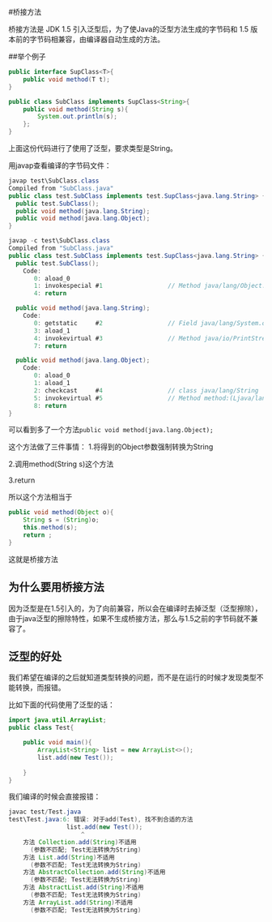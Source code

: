 #桥接方法

桥接方法是 JDK 1.5 引入泛型后，为了使Java的泛型方法生成的字节码和 1.5 版本前的字节码相兼容，由编译器自动生成的方法。

##举个例子

```java
public interface SupClass<T>{
    public void method(T t);
}

public class SubClass implements SupClass<String>{
    public void method(String s){
        System.out.println(s);
    };
}

```

上面这份代码进行了使用了泛型，要求类型是String。

用javap查看编译的字节码文件：

```java
javap test\SubClass.class
Compiled from "SubClass.java"
public class test.SubClass implements test.SupClass<java.lang.String> {
  public test.SubClass();
  public void method(java.lang.String);
  public void method(java.lang.Object);
}

javap -c test\SubClass.class
Compiled from "SubClass.java"
public class test.SubClass implements test.SupClass<java.lang.String> {
  public test.SubClass();
    Code:
       0: aload_0
       1: invokespecial #1                  // Method java/lang/Object."<init>":()V
       4: return

  public void method(java.lang.String);
    Code:
       0: getstatic     #2                  // Field java/lang/System.out:Ljava/io/PrintStream;
       3: aload_1
       4: invokevirtual #3                  // Method java/io/PrintStream.println:(Ljava/lang/String;)V
       7: return

  public void method(java.lang.Object);
    Code:
       0: aload_0
       1: aload_1
       2: checkcast     #4                  // class java/lang/String
       5: invokevirtual #5                  // Method method:(Ljava/lang/String;)V
       8: return
}
```

可以看到多了一个方法`public void method(java.lang.Object);`

这个方法做了三件事情：
1.将得到的Object参数强制转换为String

2.调用method(String s)这个方法

3.return

所以这个方法相当于

```java
public void method(Object o){
    String s = (String)o;
    this.method(s);
    return ;
}
```

这就是桥接方法



## 为什么要用桥接方法

因为泛型是在1.5引入的，为了向前兼容，所以会在编译时去掉泛型（泛型擦除），由于java泛型的擦除特性，如果不生成桥接方法，那么与1.5之前的字节码就不兼容了。



## 泛型的好处

我们希望在编译的之后就知道类型转换的问题，而不是在运行的时候才发现类型不能转换，而报错。

比如下面的代码使用了泛型的话：

```java
import java.util.ArrayList;
public class Test{

	public void main(){
		ArrayList<String> list = new ArrayList<>();
		list.add(new Test());
				
	}
}
```

我们编译的时候会直接报错：

```java
javac test/Test.java
test\Test.java:6: 错误: 对于add(Test), 找不到合适的方法
                list.add(new Test());
                    ^
    方法 Collection.add(String)不适用
      (参数不匹配; Test无法转换为String)
    方法 List.add(String)不适用
      (参数不匹配; Test无法转换为String)
    方法 AbstractCollection.add(String)不适用
      (参数不匹配; Test无法转换为String)
    方法 AbstractList.add(String)不适用
      (参数不匹配; Test无法转换为String)
    方法 ArrayList.add(String)不适用
      (参数不匹配; Test无法转换为String)
```


